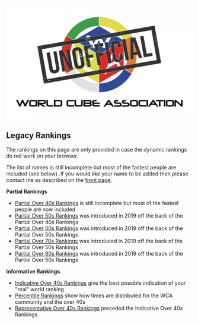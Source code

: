 ![alt text](img/logo.jpg "logo")
## Legacy Rankings

The rankings on this page are only provided in case the dynamic rankings do not work on your browser.

The list of names is still incomplete but most of the fastest people are included (see below). If you would like your name to be added then please contact me as described on the [front page](README.md).

**Partial Rankings**

* [Partial Over 40s Rankings](Partial_Rankings_40.md) is still incomplete but most of the fastest people are now included
* [Partial Over 50s Rankings](Partial_Rankings_50.md) was introduced in 2019 off the back of the Partial Over 40s Rankings
* [Partial Over 60s Rankings](Partial_Rankings_60.md) was introduced in 2019 off the back of the Partial Over 50s Rankings
* [Partial Over 70s Rankings](Partial_Rankings_70.md) was introduced in 2019 off the back of the Partial Over 50s Rankings
* [Partial Over 80s Rankings](Partial_Rankings_80.md) was introduced in 2019 off the back of the Partial Over 50s Rankings

**Informative Rankings**

* [Indicative Over 40s Rankings](Indicative_Rankings_40.md) give the best possible indication of your "real" world ranking
* [Percentile Rankings](Percentile_Rankings.md) show how times are distributed for the WCA community and the over 40s
* [Representative Over 40s Rankings](Representative_Rankings_40.md) preceded the Indicative Over 40s Rankings

